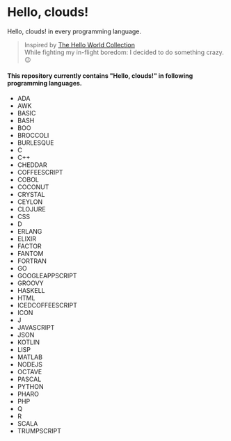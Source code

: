 # Hello, clouds!
Hello, clouds! in every programming language.<br >
> Inspired by [The Hello World Collection](https://helloworldcollection.github.io/) <br >
While fighting my in-flight boredom: I decided to do something crazy.:wink: <br >
#### This repository currently contains "Hello, clouds!" in following programming languages.
- ADA
- AWK
- BASIC
- BASH
- BOO
- BROCCOLI
- BURLESQUE
- C
- C++
- CHEDDAR
- COFFEESCRIPT
- COBOL
- COCONUT
- CRYSTAL
- CEYLON
- CLOJURE
- CSS
- D
- ERLANG
- ELIXIR
- FACTOR
- FANTOM
- FORTRAN
- GO
- GOOGLEAPPSCRIPT
- GROOVY
- HASKELL
- HTML
- ICEDCOFFEESCRIPT
- ICON
- J
- JAVASCRIPT
- JSON
- KOTLIN
- LISP
- MATLAB
- NODEJS
- OCTAVE
- PASCAL
- PYTHON
- PHARO
- PHP
- Q
- R
- SCALA
- TRUMPSCRIPT
